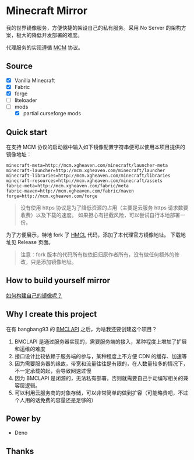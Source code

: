 # **M**ine**c**raft **M**irror

我的世界镜像服务，方便快捷的架设自己的私有服务。采用 No Server 的架构方案，极大的降低开发部署的难度。

代理服务的实现遵循 [MCM](./MCM.md) 协议。

## Source

- [x] Vanilla Minecraft
- [x] Fabric
- [x] forge
- [ ] liteloader
- [ ] mods
    - [x] partial curseforge mods

## Quick start

在支持 MCM 协议的启动器中输入如下镜像配置字符串便可以使用本项目提供的镜像地址：

```text
minecraft-meta=http://mcm.xgheaven.com/minecraft/launcher-meta
minecraft-launcher=http://mcm.xgheaven.com/minecraft/launcher
minecraft-libraries=http://mcm.xgheaven.com/minecraft/libraries
minecraft-resources=http://mcm.xgheaven.com/minecraft/assets
fabric-meta=http://mcm.xgheaven.com/fabric/meta
fabric-maven=http://mcm.xgheaven.com/fabric/maven
forge=http://mcm.xgheaven.com/forge
```

> 没有使用 https 协议是为了降低资源的占用（主要是云服务 https 请求数要收费）以及下载的速度。
> 如果担心有拦截风险，可以尝试自行本地部署一份。

为了方便展示，特地 fork 了 [HMCL](https://github.com/huanghongxun/HMCL) 代码，添加了本代理官方镜像地址。
下载地址见 Release 页面。

> 注意：fork 版本的代码所有权依旧归原作者所有，没有做任何额外的修改，只是添加镜像地址。

## How to build yourself mirror

[如何构建自己的镜像呢？](./SELFHOST.md)

## Why I create this project

在有 bangbang93 的 [BMCLAPI](https://bmclapidoc.bangbang93.com) 之后，为啥我还要创建这个项目？

1. BMCLAPI 是通过服务器实现的，需要服务端的接入，某种程度上增加了扩展和运维的难度
2. 接口设计比较依赖于服务端的参与，某种程度上不方便 CDN 的缓存、加速等
3. 因为需要服务器的缘故，带宽和流量往往是有限的，在人数量较多的情况下，不一定承载的起，会导致网速过慢
4. 因为 BMCLAPI 是闭源的，无法私有部署，否则就需要自己手动编写相关的兼容层逻辑。
5. 可以利用云服务商的对象存储，可以非常简单的做到扩容（可能略贵吧，不过个人用的话免费的容量还是足够的）

## Power by

- Deno

## Thanks

